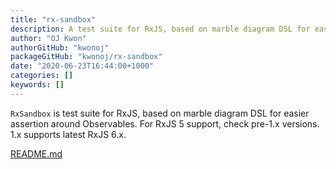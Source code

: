 ```yaml
---
title: "rx-sandbox"
description: A test suite for RxJS, based on marble diagram DSL for easier assertion around Observables
author: "OJ Kwon"
authorGitHub: "kwonoj"
packageGitHub: "kwonoj/rx-sandbox"
date: "2020-06-23T16:44:00+1000"
categories: []
keywords: []
---
```


`RxSandbox` is test suite for RxJS, based on marble diagram DSL for easier assertion around Observables. For RxJS 5 support, check pre-1.x versions. 1.x supports latest RxJS 6.x.

[README.md](https://github.com/kwonoj/rx-sandbox/blob/master/README.md)
